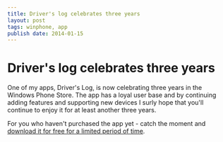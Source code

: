 ```yaml
---
title: Driver's log celebrates three years
layout: post
tags: winphone, app
publish date: 2014-01-15
---
```

# Driver's log celebrates three years

One of my apps, Driver's Log, is now celebrating three years in the Windows Phone Store. The app has a loyal user base and by continuing adding features and supporting new devices I surly hope that you'll continue to enjoy it for at least another three years.

For you who haven't purchased the app yet - catch the moment and [download it for free for a limited period of time](http://www.windowsphone.com/en-us/store/app/driver-log/804f52f1-9334-e011-854c-00237de2db9e).
